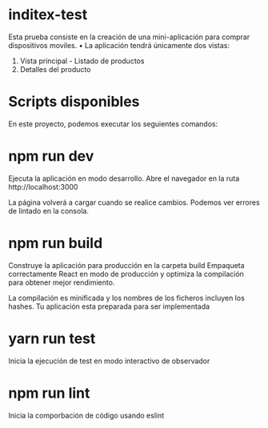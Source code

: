 # inditex-test

Esta prueba consiste en la creación de una mini-aplicación para comprar dispositivos moviles.
• La aplicación tendrá únicamente dos vistas:
1. Vista principal - Listado de productos
2. Detalles del producto
# Scripts disponibles
En este proyecto, podemos executar los seguientes comandos:

# npm run dev
Ejecuta la aplicación en modo desarrollo. Abre el navegador en la ruta http://localhost:3000

La página volverá a cargar cuando se realice cambios. Podemos ver errores de lintado en la consola.

# npm run build
Construye la aplicación para producción en la carpeta build Empaqueta correctamente React en modo de producción y optimiza la compilación para obtener mejor rendimiento.

La compilación es minificada y los nombres de los ficheros incluyen los hashes. Tu aplicación esta preparada para ser implementada

# yarn run test
Inicia la ejecución de test en modo interactivo de observador

# npm run lint
Inicia la comporbación de código usando eslint
